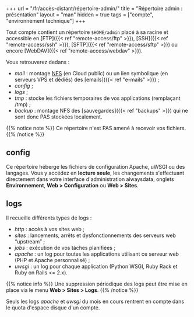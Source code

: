 +++
url = "/fr/accès-distant/répertoire-admin/"
title = "Répertoire admin : présentation"
layout = "man"
hidden = true
tags = ["compte", "environnement technique"]
+++

Tout compte contient un répertoire `$HOME/admin` placé à sa racine et accessible en [FTP]({{< ref "remote-access/ftp" >}}), [SSH]({{< ref "remote-access/ssh" >}}), [SFTP]({{< ref "remote-access/sftp" >}}) ou encore [WebDAV]({{< ref "remote-access/webdav" >}}). 

Vous retrouverez dedans :

- _mail_ : montage [NFS](https://fr.wikipedia.org/wiki/Network_File_System) (en Cloud public) ou un lien symbolique (en serveurs VPS et dédiés) des [emails]({{< ref "e-mails" >}}) ;
- _config_ ;
- _logs_ ;
- _tmp_ : stocke les fichiers temporaires de vos applications (remplaçant /tmp) ;
- _backup_ : montage NFS des [sauvegardes]({{< ref "backups" >}}) qui ne sont donc PAS stockées localement.

{{% notice note %}}
Ce répertoire n'est PAS amené à recevoir vos fichiers.
{{% /notice %}}

## config

Ce répertoire héberge les fichiers de configuration Apache, uWSGI ou des langages. Vous y accédez en **lecture seule**, les changements s'effectuant directement dans votre interface d'administration alwaysdata, onglets **Environnement**, **Web > Configuration** ou **Web > Sites**.

## logs

Il recueille différents types de logs :

- _http_ : accès à vos sites web ;
- _sites_ : lancements, arrêts et dysfonctionnements des serveurs web “upstream” ;
- _jobs_ : exécution de vos tâches planifiées ;
- _apache_ : un log pour toutes les applications utilisant ce serveur web (PHP et Apache personnalisé) ;
- _uwsgi_ : un log pour chaque application (Python WSGI, Ruby Rack et Ruby on Rails <= 2.x).

{{% notice info %}}
Une suppression périodique des logs peut être mise en place via le menu **Web > Sites > Logs**.
{{% /notice %}}

Seuls les logs *apache* et *uwsgi* du mois en cours rentrent en compte dans le quota d'espace disque d'un compte.
